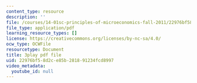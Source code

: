 ```yaml
---
content_type: resource
description: ''
file: /courses/14-01sc-principles-of-microeconomics-fall-2011/22976bf58d2ce85b281891234fcd8997_WmnViAaMdGM.pdf
file_type: application/pdf
learning_resource_types: []
license: https://creativecommons.org/licenses/by-nc-sa/4.0/
ocw_type: OCWFile
resourcetype: Document
title: 3play pdf file
uid: 22976bf5-8d2c-e85b-2818-91234fcd8997
video_metadata:
  youtube_id: null
---
```

